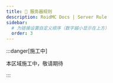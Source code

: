 ```yaml
---
title: 📝 服务器规则
description: RoidMC Docs | Server Rule
sidebar:
  # 为链接设置自定义顺序（数字越小显示在上方）
  order: 3
---
```


:::danger[施工中]

本区域施工中，敬请期待

:::
